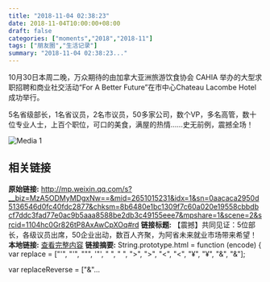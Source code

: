 ```yaml
---
title: "2018-11-04 02:38:23"
date: 2018-11-04T10:00:00+08:00
draft: false
categories: ["moments","2018","2018-11"]
tags: ["朋友圈","生活记录"]
summary: "2018-11-04 02:38:23..."
---
```


10月30日本周二晚，万众期待的由加拿大亚洲旅游饮食协会 CAHIA 举办的大型求职招聘和商业社交活动“For A Better Future”在市中心Chateau Lacombe Hotel成功举行。

5名省级部长，1名省议员，2名市议员，50多家公司，数个VP，多名高管，数十位专业人士，上百个职位，可口的美食，满屋的热情……史无前例，震撼全场！

![Media 1](/Moments/photos/2018-11-04/201811040238230.jpg)

## 相关链接

**原始链接:** http://mp.weixin.qq.com/s?__biz=MzA5ODMyMDgxNw==&mid=2651015231&idx=1&sn=0aacaca2950d5136546d0fc40fdc2877&chksm=8b6480e1bc1309f7c60a020e19558cbbdbcf7ddc3fad77e0ac9b5aaa8588be2db3c49155eee7&mpshare=1&scene=2&srcid=1104hc0Gr826tP8AxAwCpXOq#rd
**链接标题:** 【震撼】共同见证：5位部长，各级议员出席，50企业出动，数百人齐聚，为阿省未来就业市场带来希望！
**本地链接:** [查看完整内容](/link_content/2018/11/2018-11-04/link_content/)
**链接摘要:** String.prototype.html = function (encode) {
  var replace = ["&#39;", "'", "&quot;", '"', "&nbsp;", " ", "&gt;", ">", "&lt;", "<", "&yen;", "¥", "&amp;", "&"];
 
 
 
 
 
  
  var replaceReverse = ["&"...

